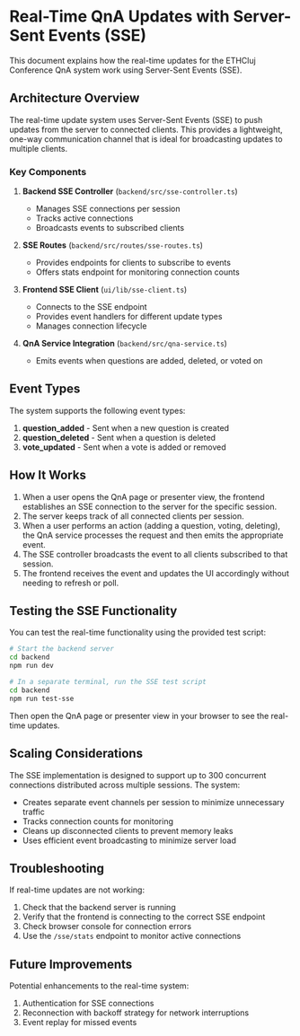 # Real-Time QnA Updates with Server-Sent Events (SSE)

This document explains how the real-time updates for the ETHCluj Conference QnA system work using Server-Sent Events (SSE).

## Architecture Overview

The real-time update system uses Server-Sent Events (SSE) to push updates from the server to connected clients. This provides a lightweight, one-way communication channel that is ideal for broadcasting updates to multiple clients.

### Key Components

1. **Backend SSE Controller** (`backend/src/sse-controller.ts`)
   - Manages SSE connections per session
   - Tracks active connections
   - Broadcasts events to subscribed clients

2. **SSE Routes** (`backend/src/routes/sse-routes.ts`)
   - Provides endpoints for clients to subscribe to events
   - Offers stats endpoint for monitoring connection counts

3. **Frontend SSE Client** (`ui/lib/sse-client.ts`)
   - Connects to the SSE endpoint
   - Provides event handlers for different update types
   - Manages connection lifecycle

4. **QnA Service Integration** (`backend/src/qna-service.ts`)
   - Emits events when questions are added, deleted, or voted on

## Event Types

The system supports the following event types:

1. **question_added** - Sent when a new question is created
2. **question_deleted** - Sent when a question is deleted
3. **vote_updated** - Sent when a vote is added or removed

## How It Works

1. When a user opens the QnA page or presenter view, the frontend establishes an SSE connection to the server for the specific session.
2. The server keeps track of all connected clients per session.
3. When a user performs an action (adding a question, voting, deleting), the QnA service processes the request and then emits the appropriate event.
4. The SSE controller broadcasts the event to all clients subscribed to that session.
5. The frontend receives the event and updates the UI accordingly without needing to refresh or poll.

## Testing the SSE Functionality

You can test the real-time functionality using the provided test script:

```bash
# Start the backend server
cd backend
npm run dev

# In a separate terminal, run the SSE test script
cd backend
npm run test-sse
```

Then open the QnA page or presenter view in your browser to see the real-time updates.

## Scaling Considerations

The SSE implementation is designed to support up to 300 concurrent connections distributed across multiple sessions. The system:

- Creates separate event channels per session to minimize unnecessary traffic
- Tracks connection counts for monitoring
- Cleans up disconnected clients to prevent memory leaks
- Uses efficient event broadcasting to minimize server load

## Troubleshooting

If real-time updates are not working:

1. Check that the backend server is running
2. Verify that the frontend is connecting to the correct SSE endpoint
3. Check browser console for connection errors
4. Use the `/sse/stats` endpoint to monitor active connections

## Future Improvements

Potential enhancements to the real-time system:

1. Authentication for SSE connections
2. Reconnection with backoff strategy for network interruptions
3. Event replay for missed events
